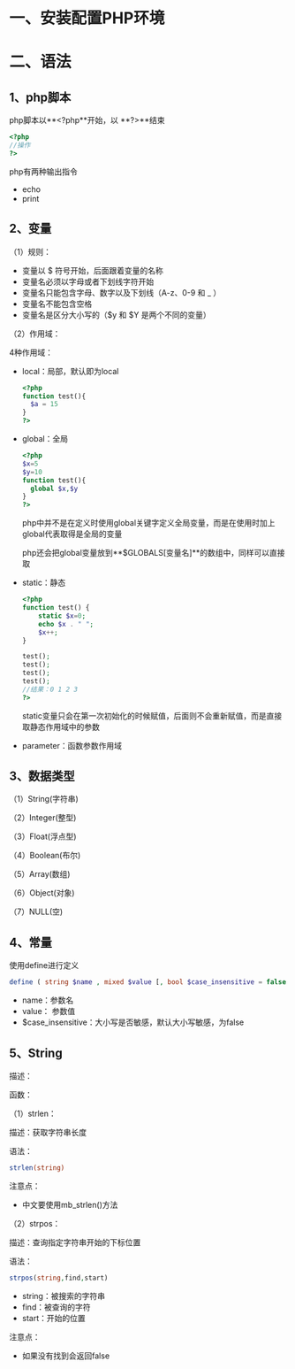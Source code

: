 # 一、安装配置PHP环境

# 二、语法

## 1、php脚本

php脚本以**\<?php**开始，以 **?>**结束

```php
<?php
//操作
?>
```

php有两种输出指令

- echo
- print

## 2、变量

（1）规则：

- 变量以 $ 符号开始，后面跟着变量的名称
- 变量名必须以字母或者下划线字符开始
- 变量名只能包含字母、数字以及下划线（A-z、0-9 和 _ ）
- 变量名不能包含空格
- 变量名是区分大小写的（$y 和 $Y 是两个不同的变量）

（2）作用域：

4种作用域：

- local：局部，默认即为local

  ```php
  <?php
  function test(){
  	$a = 15
  }
  ?>
  ```

- global：全局

  ```php
  <?php
  $x=5
  $y=10
  function test(){
  	global $x,$y
  }
  ?>
  ```

  php中并不是在定义时使用global关键字定义全局变量，而是在使用时加上global代表取得是全局的变量

  php还会把global变量放到**$GLOBALS[变量名]**的数组中，同样可以直接取

- static：静态

  ```php
  <?php
  function test() {
      static $x=0;
      echo $x . " ";
      $x++;
  }
  
  test();
  test();
  test();
  test();
  //结果：0 1 2 3
  ?>
  ```

  static变量只会在第一次初始化的时候赋值，后面则不会重新赋值，而是直接取静态作用域中的参数

- parameter：函数参数作用域

## 3、数据类型

（1）String(字符串)

（2）Integer(整型)

（3）Float(浮点型)

（4）Boolean(布尔)

（5）Array(数组)

（6）Object(对象)

（7）NULL(空)

## 4、常量

使用define进行定义

```php
define ( string $name , mixed $value [, bool $case_insensitive = false ] )
```

- name：参数名
- value： 参数值
- $case_insensitive：大小写是否敏感，默认大小写敏感，为false

## 5、String

描述：

函数：

（1）strlen：

描述：获取字符串长度

语法：

```php
strlen(string)
```

注意点：

- 中文要使用mb_strlen()方法

（2）strpos：

描述：查询指定字符串开始的下标位置

语法：

```php
strpos(string,find,start)
```

- string：被搜索的字符串
- find：被查询的字符
- start：开始的位置

注意点：

- 如果没有找到会返回false

  